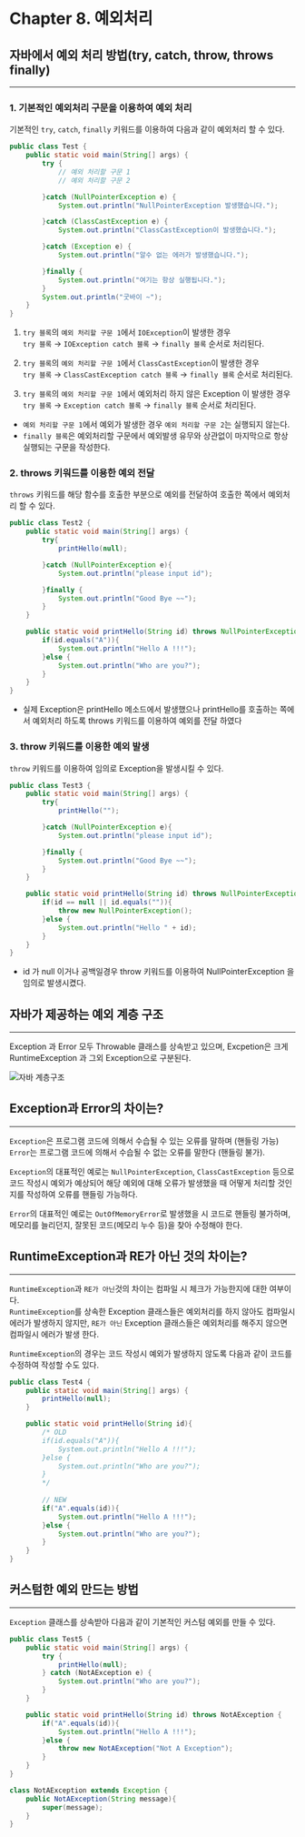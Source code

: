 # Chapter 8. 예외처리
## 자바에서 예외 처리 방법(try, catch, throw, throws finally)
***
### 1. 기본적인 예외처리 구문을 이용하여 예외 처리
기본적인 `try`, `catch`, `finally` 키워드를 이용하여 다음과 같이 예외처리 할 수 있다.
```java
public class Test {
    public static void main(String[] args) {
        try {
            // 예외 처리할 구문 1
            // 예외 처리할 구문 2

        }catch (NullPointerException e) {
            System.out.println("NullPointerException 발생했습니다.");

        }catch (ClassCastException e) {
            System.out.println("ClassCastException이 발생했습니다.");

        }catch (Exception e) {
            System.out.println("알수 없는 에러가 발생했습니다.");

        }finally {
            System.out.println("여기는 항상 실행됩니다.");
        }
        System.out.println("굿바이 ~");
    }
}
```
1. `try 블록`의 `예외 처리할 구문 1`에서 `IOException`이 발생한 경우  
   `try 블록` → `IOException catch 블록` → `finally 블록` 순서로 처리된다.


2. `try 블록`의 `예외 처리할 구문 1`에서 `ClassCastException`이 발생한 경우  
   `try 블록` → `ClassCastException catch 블록` → `finally 블록` 순서로 처리된다.
   

3. `try 블록`의 `예외 처리할 구문 1`에서 예외처리 하지 않은 Exception 이 발생한 경우  
   `try 블록` → `Exception catch 블록` → `finally 블록` 순서로 처리된다.

* `예외 처리할 구문 1`에서 예외가 발생한 경우 `예외 처리할 구문 2`는 실행되지 않는다.
* `finally 블록`은 예외처리할 구문에서 예외발생 유무와 상관없이 마지막으로 항상 실행되는 구문을 작성한다.

### 2. throws 키워드를 이용한 예외 전달
`throws` 키워드를 해당 함수를 호출한 부분으로 예외를 전달하여 호출한 쪽에서 예외처리 할 수 있다.
```java
public class Test2 {
    public static void main(String[] args) {
        try{
            printHello(null);

        }catch (NullPointerException e){
            System.out.println("please input id");

        }finally {
            System.out.println("Good Bye ~~");
        }
    }

    public static void printHello(String id) throws NullPointerException {
        if(id.equals("A")){
            System.out.println("Hello A !!!");
        }else {
            System.out.println("Who are you?");
        }
    }
}
```
* 실제 Exception은 printHello 메소드에서 발생했으나 printHello를 호출하는 쪽에서 예외처리 하도록 throws 키워드를 이용하여 예외를 전달 하였다


### 3. throw 키워드를 이용한 예외 발생
`throw` 키워드를 이용하여 임의로 Exception을 발생시킬 수 있다.
```java
public class Test3 {
    public static void main(String[] args) {
        try{
            printHello("");

        }catch (NullPointerException e){
            System.out.println("please input id");

        }finally {
            System.out.println("Good Bye ~~");
        }
    }

    public static void printHello(String id) throws NullPointerException {
        if(id == null || id.equals("")){
            throw new NullPointerException();
        }else {
            System.out.println("Hello " + id);
        }
    }
}
```
* id 가 null 이거나 공백일경우 throw 키워드를 이용하여 NullPointerException 을 임의로 발생시켰다.

## 자바가 제공하는 예외 계층 구조
***
Exception 과 Error 모두 Throwable 클래스를 상속받고 있으며, Excpetion은 크게 RuntimeException 과 그외 Exception으로 구분된다.

![자바 계층구조](./resources/exception_hierarchy.jpg)




## Exception과 Error의 차이는?
***
`Exception`은 프로그램 코드에 의해서 수습될 수 있는 오류를 말하며 (핸들링 가능)  
`Error`는 프로그램 코드에 의해서 수습될 수  없는 오류를 말한다 (핸들링 불가). 

`Exception`의 대표적인 예로는 `NullPointerException`, `ClassCastException` 등으로 코드 작성시 예외가 예상되어 해당 예외에 대해 오류가 발생했을 때 어떻게 처리할 것인지를 작성하여 오류를 핸들링 가능하다.

`Error`의 대표적인 예로는 `OutOfMemoryError`로 발생했을 시 코드로 핸들링 불가하며, 메모리를 늘리던지, 잘못된 코드(메모리 누수 등)을 찾아 수정해야 한다.

## RuntimeException과 RE가 아닌 것의 차이는?
***
`RuntimeException`과 `RE가 아닌`것의 차이는 컴파일 시 체크가 가능한지에 대한 여부이다.  
`RuntimeException`를 상속한 Exception 클래스들은 예외처리를 하지 않아도 컴파일시 에러가 발생하지 않지만, `RE가 아닌` Exception 클래스들은 예외처리를 해주지 않으면 컴파일시 에러가 발생 한다.

`RuntimeException`의 경우는 코드 작성시 예외가 발생하지 않도록 다음과 같이 코드를 수정하여 작성할 수도 있다.
```java
public class Test4 {
    public static void main(String[] args) {
        printHello(null);
    }

    public static void printHello(String id){
        /* OLD
        if(id.equals("A")){
            System.out.println("Hello A !!!");
        }else {
            System.out.println("Who are you?");
        }
        */
        
        // NEW
        if("A".equals(id)){
            System.out.println("Hello A !!!");
        }else {
            System.out.println("Who are you?");
        }
    }
}
```

## 커스텀한 예외 만드는 방법
***
`Exception` 클래스를 상속받아 다음과 같이 기본적인 커스텀 예외를 만들 수 있다.
```java
public class Test5 {
    public static void main(String[] args) {
        try {
            printHello(null);
        } catch (NotAException e) {
            System.out.println("Who are you?");
        }
    }

    public static void printHello(String id) throws NotAException {
        if("A".equals(id)){
            System.out.println("Hello A !!!");
        }else {
            throw new NotAException("Not A Exception");
        }
    }
}

class NotAException extends Exception {
    public NotAException(String message){
        super(message);
    }
}
```


